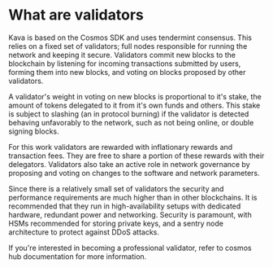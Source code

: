 # What are validators

Kava is based on the Cosmos SDK and uses tendermint consensus. This relies on a fixed set of validators; full nodes responsible for running the network and keeping it secure. Validators commit new blocks to the blockchain by listening for incoming transactions submitted by users, forming them into new blocks, and voting on blocks proposed by other validators.

A validator's weight in voting on new blocks is proportional to it's stake, the amount of tokens delegated to it from it's own funds and others. This stake is subject to slashing (an in protocol burning) if the validator is detected behaving unfavorably to the network, such as not being online, or double signing blocks.

For this work validators are rewarded with inflationary rewards and transaction fees. They are free to share a portion of these rewards with their delegators. Validators also take an active role in network governance by proposing and voting on changes to the software and network parameters.

Since there is a relatively small set of validators the security and performance requirements are much higher than in other blockchains. It is recommended that they run in high-availability setups with dedicated hardware, redundant power and networking. Security is paramount, with HSMs recommended for storing private keys, and a sentry node architecture to protect against DDoS attacks.

If you're interested in becoming a professional validator, refer to cosmos hub documentation for more information.
